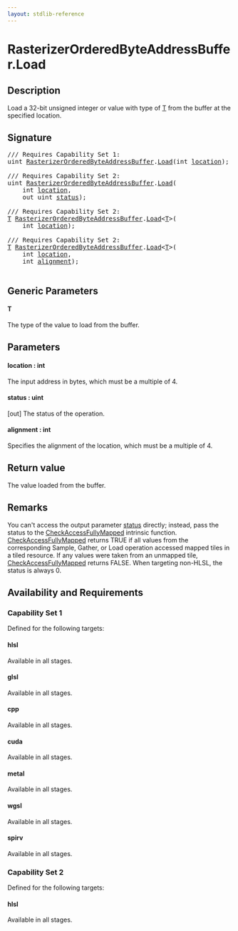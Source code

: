```yaml
---
layout: stdlib-reference
---
```


# RasterizerOrderedByteAddressBuffer\.Load

## Description

Load a 32-bit unsigned integer or value with type of <span class='code'><a href="load-0.html#typeparam-T" class="code_type">T</a></span> from the buffer at the specified location.



## Signature 

<pre>
/// Requires Capability Set 1:
<span class="code_keyword">uint</span> <a href="../types/rasterizerorderedbyteaddressbuffer-0ahls/index.html" class="code_type">RasterizerOrderedByteAddressBuffer</a>.<a href="load-0.html">Load</a>(<span class="code_keyword">int</span> <a href="load-0.html#decl-location" class="code_param">location</a>);

/// Requires Capability Set 2:
<span class="code_keyword">uint</span> <a href="../types/rasterizerorderedbyteaddressbuffer-0ahls/index.html" class="code_type">RasterizerOrderedByteAddressBuffer</a>.<a href="load-0.html">Load</a>(
    <span class="code_keyword">int</span> <a href="load-0.html#decl-location" class="code_param">location</a>,
    <span class="code_keyword">out</span> <span class="code_keyword">uint</span> <a href="load-0.html#decl-status" class="code_param">status</a>);

/// Requires Capability Set 2:
<a href="load-0.html#typeparam-T" class="code_type">T</a> <a href="../types/rasterizerorderedbyteaddressbuffer-0ahls/index.html" class="code_type">RasterizerOrderedByteAddressBuffer</a>.<a href="load-0.html">Load</a>&lt;<a href="load-0.html#typeparam-T" class="code_type">T</a>&gt;(
    <span class="code_keyword">int</span> <a href="load-0.html#decl-location" class="code_param">location</a>);

/// Requires Capability Set 2:
<a href="load-0.html#typeparam-T" class="code_type">T</a> <a href="../types/rasterizerorderedbyteaddressbuffer-0ahls/index.html" class="code_type">RasterizerOrderedByteAddressBuffer</a>.<a href="load-0.html">Load</a>&lt;<a href="load-0.html#typeparam-T" class="code_type">T</a>&gt;(
    <span class="code_keyword">int</span> <a href="load-0.html#decl-location" class="code_param">location</a>,
    <span class="code_keyword">int</span> <a href="load-0.html#decl-alignment" class="code_param">alignment</a>);

</pre>

## Generic Parameters

####  <a id="typeparam-T"></a>T
The type of the value to load from the buffer.


## Parameters

####  <a id="decl-location"></a>location  : int
The input address in bytes, which must be a multiple of 4.

####  <a id="decl-status"></a>status  : uint
\[out\] The status of the operation.

####  <a id="decl-alignment"></a>alignment  : int
Specifies the alignment of the location, which must be a multiple of 4.


## Return value
The value loaded from the buffer.


## Remarks

You can't access the output parameter <span class='code'><a href="load-0.html#decl-status" class="code_param">status</a></span> directly; instead,
pass the status to the <span class='code'><a href=".html">CheckAccessFullyMapped</a></span> intrinsic function.
<span class='code'><a href=".html">CheckAccessFullyMapped</a></span> returns TRUE if all values from the corresponding Sample,
Gather, or Load operation accessed mapped tiles in a tiled resource.
If any values were taken from an unmapped tile, <span class='code'><a href=".html">CheckAccessFullyMapped</a></span> returns FALSE.
When targeting non-HLSL, the status is always 0.


## Availability and Requirements

### Capability Set 1

Defined for the following targets:

#### hlsl
Available in all stages.

#### glsl
Available in all stages.

#### cpp
Available in all stages.

#### cuda
Available in all stages.

#### metal
Available in all stages.

#### wgsl
Available in all stages.

#### spirv
Available in all stages.


### Capability Set 2

Defined for the following targets:

#### hlsl
Available in all stages.




